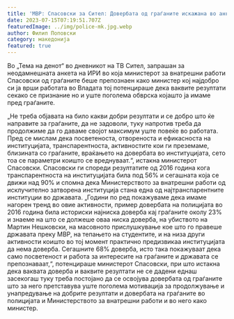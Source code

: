 ```yaml
---
title: 'МВР: Спасовски за Сител: Довербата од граѓаните искажана во анкетата на ИРИ претставува признание, но и поголема обврска, за подобри резултати - 14 ЈУЛИ 2023'
date: 2023-07-15T07:19:51.707Z
featuredImage: ../img/police-mk.jpg.webp
author: Филип Поповски
category: македонија
featured: true
---
```

Во „Тема на денот“ во дневникот на ТВ Сител, запрашан за неодамнешната анкета на ИРИ во која министерот за внатрешни работи Спасовски од граѓаните беше препознаен како министер кој најдобро си ја врши работата во Владата тој потенцираше дека ваквите резултати секако се признание но и уште поголема обврска којашто ја имаме пред граѓаните.

„Не треба објавата на било какви добри резултати и се добро што ќе направите за граѓаните, да не задоволи, туку напротив треба да продолжиме да го даваме својот максимум уште повеќе во работата. Пред се мислам дека посветеноста, отвореноста и ефикасноста на институцијата, транспарентноста, активностите кои ги преземаме, близината со граѓаните, враќањето на довербата во институцијата, сето тоа се параметри коишто се вреднуваат.“, истакна министерот Спасовски.
Спасовски ги спореди резултатите од 2016 година кога транспарентноста на институцијата била под 56% и сегашната која се движи над 90% и спомна дека  Министерството за внатрешни работи од исклучително затворена институција стана една од најтранспарентните институции во државата.
„Години по ред покажуваме дека имаме нагорен тренд во овие активности, пример довербата на полицијата во 2016 година била историски најниска доверба кај граѓаните  околу 23% и знаеме на што се должеше оваа ниска доверба, на убиството на Мартин Нешковски, на масовното прислушкување кое што го правеше државата преку МВР, на тепањето на студентите,  и на низа други активности коишто во тој момент практично предизвикаа институцијата да нема доверба.  Сегашните 68% доверба, исто така покажуваат дека само посветеност и работа за интересите на граѓаните и државата се препознаваат,“, потенцираше министерот Спасовски, при што истакна дека ваквата доверба и ваквите резултати не се дадени еднаш засекогаш туку треба постојано да се освојува довербата од граѓаните што за него претставува уште поголема мотивација за продолжување и унапредување на добрите резултати и довербата на граѓаните во полицијата и Министерството за внатрешни работи и во него како министер.
 

